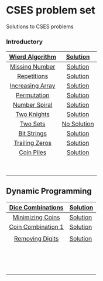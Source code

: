 # CSES problem set
Solutions to CSES problems

### Introductory



| [Wierd Algorithm](https://cses.fi/problemset/task/1068)  | [Solution](https://github.com/priyam314/CSES-problem-set/blob/main/introductory/weird_algorithm.cpp) |
| :------------------------------------------------------: | :----------------------------------------------------------: |
|  [Missing Number](https://cses.fi/problemset/task/1083)  | [Solution](https://github.com/priyam314/CSES-problem-set/blob/main/introductory/missing_number.cpp) |
|   [Repetitions](https://cses.fi/problemset/task/1069)    | [Solution](https://github.com/priyam314/CSES-problem-set/blob/main/introductory/Repetitions.cpp) |
| [Increasing Array](https://cses.fi/problemset/task/1094) | [Solution](https://github.com/priyam314/CSES-problem-set/blob/main/introductory/increasing_array.cpp) |
|   [Permutation](https://cses.fi/problemset/task/1070)    | [Solution](https://github.com/priyam314/CSES-problem-set/blob/main/introductory/permutations.cpp) |
|  [Number Spiral](https://cses.fi/problemset/task/1071)   | [Solution](https://github.com/priyam314/CSES-problem-set/blob/main/introductory/spiral.cpp) |
|   [Two Knights](https://cses.fi/problemset/task/1072)    | [Solution](https://github.com/priyam314/CSES-problem-set/blob/main/introductory/twoKnights.cpp) |
|     [Two Sets](https://cses.fi/problemset/task/1092)     |                       [No Solution]()                        |
|   [Bit Strings](https://cses.fi/problemset/task/1617)    | [Solution](https://github.com/priyam314/CSES-problem-set/blob/main/introductory/bitStrings.cpp) |
|  [Trailing Zeros](https://cses.fi/problemset/task/1618)  | [Solution](https://github.com/priyam314/CSES-problem-set/blob/main/introductory/trailingZeros.cpp) |
|    [Coin Piles](https://cses.fi/problemset/task/1754)    | [Solution](https://github.com/priyam314/CSES-problem-set/blob/main/introductory/coinPiles.cpp) |
|                                                          |                                                              |
|                                                          |                                                              |
|                                                          |                                                              |
|                                                          |                                                              |
|                                                          |                                                              |
|                                                          |                                                              |
|                                                          |                                                              |
|                                                          |                                                              |

## Dynamic Programming

|  [Dice Combinations](https://cses.fi/problemset/task/1633)  | [Solution](https://github.com/priyam314/CSES-problem-set/blob/main/dynamic_programming/dice_combinations.cpp) |
| :---------------------------------------------------------: | ------------------------------------------------------------ |
|  [Minimizing Coins](https://cses.fi/problemset/task/1634)   | [Solution](https://github.com/priyam314/CSES-problem-set/blob/main/dynamic_programming/minimizingCoins.cpp) |
| [Coin Combination 1](https://cses.fi/problemset/task/1635/) | [Solution](https://github.com/priyam314/CSES-problem-set/blob/main/dynamic_programming/coinCombination1.cpp) |
|                                                             |                                                              |
|   [Removing Digits](https://cses.fi/problemset/task/1637)   | [Solution]()                                                 |
|                                                             |                                                              |
|                                                             |                                                              |
|                                                             |                                                              |
|                                                             |                                                              |
|                                                             |                                                              |
|                                                             |                                                              |
|                                                             |                                                              |
|                                                             |                                                              |
|                                                             |                                                              |
|                                                             |                                                              |
|                                                             |                                                              |
|                                                             |                                                              |
|                                                             |                                                              |
|                                                             |                                                              |

